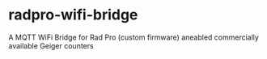 # radpro-wifi-bridge
A MQTT WiFi Bridge for Rad Pro (custom firmware) aneabled commercially available Geiger counters
